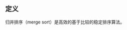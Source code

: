 
## 定义

归并排序（merge sort）是高效的基于比较的稳定排序算法。

<!--stackedit_data:
eyJoaXN0b3J5IjpbMTU2NTI0MTYyMSwyMDQwMjk3NjIyXX0=
-->
